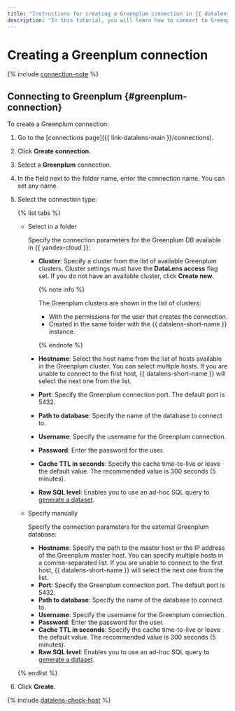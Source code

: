```yaml
---
title: "Instructions for creating a Greenplum connection in {{ datalens-full-name }}"
description: "In this tutorial, you will learn how to connect to Greenplum in {{ datalens-full-name }}."
---
```


# Creating a Greenplum connection

{% include [connection-note](../../../_includes/datalens/datalens-connection-note.md) %}

## Connecting to Greenplum {#greenplum-connection}

To create a Greenplum connection:


1. Go to the [connections page]({{ link-datalens-main }}/connections).


1. Click **Create connection**.
1. Select a **Greenplum** connection.
1. In the field next to the folder name, enter the connection name. You can set any name.


1. Select the connection type:

   {% list tabs %}

   - Select in a folder

      Specify the connection parameters for the Greenplum DB available in {{ yandex-cloud }}:

      * **Cluster**: Specify a cluster from the list of available Greenplum clusters. Cluster settings must have the **DataLens access** flag set. If you do not have an available cluster, click **Create new**.

         {% note info %}

         The Greenplum clusters are shown in the list of clusters:

         * With the permissions for the user that creates the connection.
         * Created in the same folder with the {{ datalens-short-name }} instance.

         {% endnote %}

      * **Hostname**: Select the host name from the list of hosts available in the Greenplum cluster. You can select multiple hosts. If you are unable to connect to the first host, {{ datalens-short-name }} will select the next one from the list.
      * **Port**: Specify the Greenplum connection port. The default port is 5432.
      * **Path to database**: Specify the name of the database to connect to.
      * **Username**: Specify the username for the Greenplum connection.
      * **Password**: Enter the password for the user.
      * **Cache TTL in seconds**: Specify the cache time-to-live or leave the default value. The recommended value is 300 seconds (5 minutes).
      * **Raw SQL level**: Enables you to use an ad-hoc SQL query to [generate a dataset](../../concepts/dataset/settings.md#sql-request-in-datatset).

   - Specify manually

      Specify the connection parameters for the external Greenplum database:

      * **Hostname**: Specify the path to the master host or the IP address of the Greenplum master host. You can specify multiple hosts in a comma-separated list. If you are unable to connect to the first host, {{ datalens-short-name }} will select the next one from the list.
      * **Port**: Specify the Greenplum connection port. The default port is 5432.
      * **Path to database**: Specify the name of the database to connect to.
      * **Username**: Specify the username for the Greenplum connection.
      * **Password**: Enter the password for the user.
      * **Cache TTL in seconds**: Specify the cache time-to-live or leave the default value. The recommended value is 300 seconds (5 minutes).
      * **Raw SQL level**: Enables you to use an ad-hoc SQL query to [generate a dataset](../../concepts/dataset/settings.md#sql-request-in-datatset).

   {% endlist %}



1. Click **Create**.

{% include [datalens-check-host](../../../_includes/datalens/operations/datalens-check-host.md) %}
